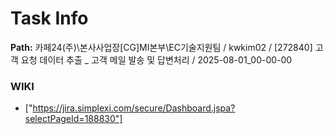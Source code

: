 # Task Info

**Path:** 카페24(주)\본사사업장\[CG]MI본부\EC기술지원팀 / kwkim02 / [272840] 고객 요청 데이터 추출 _ 고객 메일 발송 및 답변처리 / 2025-08-01_00-00-00

### WIKI
- ["https://jira.simplexi.com/secure/Dashboard.jspa?selectPageId=188830"]

